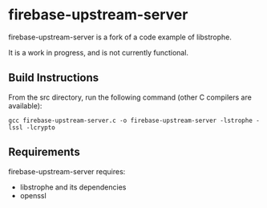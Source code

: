 firebase-upstream-server
========================

firebase-upstream-server is a fork of a code example of libstrophe.

It is a work in progress, and is not currently functional.

Build Instructions
------------------

From the src directory, run the following command (other C compilers
are available):

    gcc firebase-upstream-server.c -o firebase-upstream-server -lstrophe -lssl -lcrypto

Requirements
------------

firebase-upstream-server requires:

- libstrophe and its dependencies
- openssl
